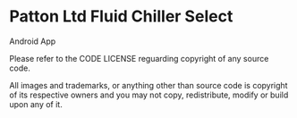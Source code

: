 Patton Ltd Fluid Chiller Select
================================
Android App

Please refer to the CODE LICENSE reguarding copyright of any source code.

All images and trademarks, or anything other than source code is copyright of its respective owners and you may not copy, redistribute, modify or build upon any of it.
